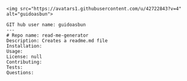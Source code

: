  

    <img src="https://avatars1.githubusercontent.com/u/42722843?v=4" alt="guidoasbun">
    
    GIT hub user name: guidoasbun
    ---
    # Repo name: read-me-generator
    Description: Creates a readme.md file
    Installation: 
    Usage: 
    License: null
    Contributing: 
    Tests: 
    Questions: 
    
    